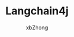 ---
title: Langchain4j
description: 来不及学，等我补.....
author: xbZhong
isOriginal: true
article: false
category: java
timeline: true
icon: simple-icons:langchain
---